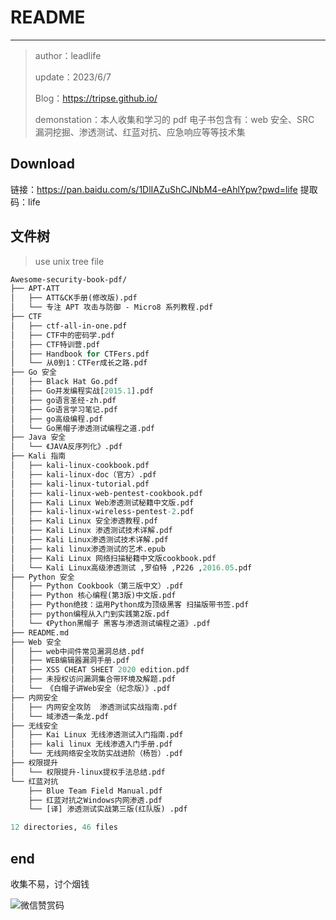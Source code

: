 # README

---

> author：leadlife
>
> update：2023/6/7
>
> Blog：https://tripse.github.io/
>
> demonstation：本人收集和学习的 pdf 电子书包含有：web 安全、SRC 漏洞挖掘、渗透测试、红蓝对抗、应急响应等等技术集


## Download
链接：https://pan.baidu.com/s/1DlIAZuShCJNbM4-eAhlYpw?pwd=life 
提取码：life 

## 文件树

> use unix tree file

```perl
Awesome-security-book-pdf/
├── APT-ATT
│   ├── ATT&CK手册(修改版).pdf
│   └── 专注 APT 攻击与防御 - Micro8 系列教程.pdf
├── CTF
│   ├── ctf-all-in-one.pdf
│   ├── CTF中的密码学.pdf
│   ├── CTF特训营.pdf
│   ├── Handbook for CTFers.pdf
│   └── 从0到1：CTFer成长之路.pdf
├── Go 安全
│   ├── Black Hat Go.pdf
│   ├── Go并发编程实战[2015.1].pdf
│   ├── go语言圣经-zh.pdf
│   ├── Go语言学习笔记.pdf
│   ├── go高级编程.pdf
│   └── Go黑帽子渗透测试编程之道.pdf
├── Java 安全
│   └── 《JAVA反序列化》.pdf
├── Kali 指南
│   ├── kali-linux-cookbook.pdf
│   ├── kali-linux-doc（官方）.pdf
│   ├── kali-linux-tutorial.pdf
│   ├── kali-linux-web-pentest-cookbook.pdf
│   ├── Kali Linux Web渗透测试秘籍中文版.pdf
│   ├── kali-linux-wireless-pentest-2.pdf
│   ├── Kali Linux 安全渗透教程.pdf
│   ├── Kali Linux 渗透测试技术详解.pdf
│   ├── Kali Linux渗透测试技术详解.pdf
│   ├── kali linux渗透测试的艺术.epub
│   ├── Kali Linux 网络扫描秘籍中文版cookbook.pdf
│   └── Kali Linux高级渗透测试 ,罗伯特 ,P226 ,2016.05.pdf
├── Python 安全
│   ├── Python Cookbook（第三版中文）.pdf
│   ├── Python 核心编程(第3版)中文版.pdf
│   ├── Python绝技：运用Python成为顶级黑客 扫描版带书签.pdf
│   ├── python编程从入门到实践第2版.pdf
│   └── 《Python黑帽子 黑客与渗透测试编程之道》.pdf
├── README.md
├── Web 安全
│   ├── web中间件常见漏洞总结.pdf
│   ├── WEB编辑器漏洞手册.pdf
│   ├── XSS CHEAT SHEET 2020 edition.pdf
│   ├── 未授权访问漏洞集合带环境及解题.pdf
│   └── 《白帽子讲Web安全（纪念版）》.pdf
├── 内网安全
│   ├── 内网安全攻防  渗透测试实战指南.pdf
│   └── 域渗透一条龙.pdf
├── 无线安全
│   ├── Kai Linux 无线渗透测试入门指南.pdf
│   ├── kali linux 无线渗透入门手册.pdf
│   └── 无线网络安全攻防实战进阶（杨哲）.pdf
├── 权限提升
│   └── 权限提升-linux提权手法总结.pdf
└── 红蓝对抗
    ├── Blue Team Field Manual.pdf
    ├── 红蓝对抗之Windows内网渗透.pdf
    └── [译] 渗透测试实战第三版(红队版) .pdf

12 directories, 46 files
```



## end

收集不易，讨个烟钱

![微信赞赏码](https://security-note.oss-cn-hangzhou.aliyuncs.com/微信赞赏码.jpg)

